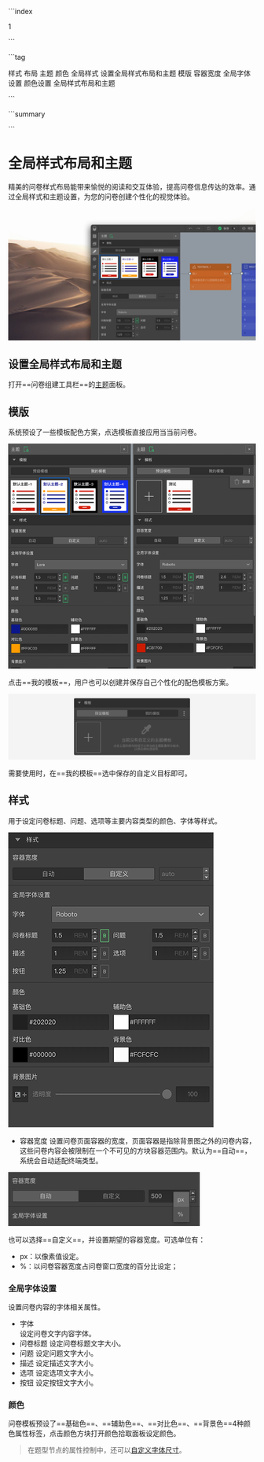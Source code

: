 \```index

1

\```

\```tag

样式 布局 主题 颜色 全局样式 设置全局样式布局和主题 模版 容器宽度 全局字体设置 颜色设置 全局样式布局和主题

\```

\```summary

\```

# 全局样式布局和主题

精美的问卷样式布局能带来愉悦的阅读和交互体验，提高问卷信息传达的效率。通过全局样式和主题设置，为您的问卷创建个性化的视觉体验。

<img src='./assets/theme-kit-cn.jpg'>

## 设置全局样式布局和主题

打开==问卷组建工具栏==的[主题](../04layoutOfEditor/03components/03theme.md)面板。

## 模版

系统预设了一些模板配色方案，点选模板直接应用当当前问卷。

<img src='./assets/theme-kit.png'>

点击==我的模板==，用户也可以创建并保存自己个性化的配色模板方案。

<img src='./assets/my-theme.png'>

需要使用时，在==我的模板==选中保存的自定义目标即可。

## 样式

用于设定问卷标题、问题、选项等主要内容类型的颜色、字体等样式。

<img src='./assets/themeLayout.png'>

+ 容器宽度
设置问卷页面容器的宽度，页面容器是指除背景图之外的问卷内容，这些问卷内容会被限制在一个不可见的方块容器范围内。默认为==自动==，系统会自动适配终端类型。

<img src='./assets/containerunit.jpg'>

也可以选择==自定义==，并设置期望的容器宽度。可选单位有：
+ px：以像素值设定。
+ %：以问卷容器宽度占问卷窗口宽度的百分比设定；

### 全局字体设置

设置问卷内容的字体相关属性。

+ 字体  
设定问卷文字内容字体。
+ 问卷标题
设定问卷标题文字大小。
+ 问题
设定问题文字大小。
+ 描述
设定描述文字大小。
+ 选项
设定选项文字大小。
+ 按钮
设定按钮文字大小。

### 颜色

问卷模板预设了==基础色==、==辅助色==、==对比色==、==背景色==4种颜色属性标签，点击颜色方块打开颜色拾取面板设定颜色。

> 在题型节点的属性控制中，还可以[自定义字体尺寸](../12layoutAndTheme/questionLayoutSetting/02userdefinedFontSize.md)。

